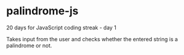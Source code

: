 # palindrome-js 
20 days for JavaScript coding streak - day 1

Takes input from the user and checks whether the entered string is a palindrome or not.

